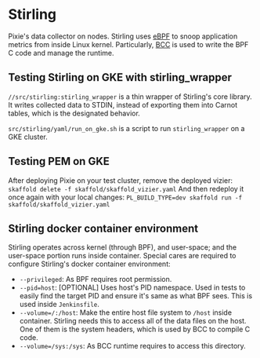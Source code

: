 # Stirling

Pixie's data collector on nodes. Stirling uses [eBPF](https://www.iovisor.org/technology/ebpf) to
snoop application metrics from inside Linux kernel. Particularly,
[BCC](https://github.com/iovisor/bcc) is used to write the BPF C code and manage the runtime.

## Testing Stirling on GKE with stirling_wrapper

`//src/stirling:stirling_wrapper` is a thin wrapper of Stirling's core library. It writes collected
data to STDIN, instead of exporting them into Carnot tables, which is the designated behavior.

`src/stirling/yaml/run_on_gke.sh` is a script to run `stirling_wrapper` on a GKE cluster.

## Testing PEM on GKE

After deploying Pixie on your test cluster, remove the deployed vizier:
`skaffold delete -f skaffold/skaffold_vizier.yaml`
And then redeploy it once again with your local changes:
`PL_BUILD_TYPE=dev skaffold run -f skaffold/skaffold_vizier.yaml`

## Stirling docker container environment

Stirling operates across kernel (through BPF), and user-space; and the user-space portion runs
inside container. Special cares are required to configure Stirling's docker container environment:

*   `--privileged`: As BPF requires root permission.
*   `--pid=host`: [OPTIONAL] Uses host's PID namespace. Used in tests to easily find the target PID
    and ensure it's same as what BPF sees. This is used inside `Jenkinsfile`.
*   `--volume=/:/host`: Make the entire host file system to `/host` inside container. Stirling needs
    this to access all of the data files on the host. One of them is the system headers, which is
    used by BCC to compile C code.
*   `--volume=/sys:/sys`: As BCC runtime requires to access this directory.
